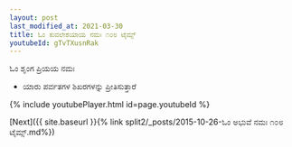 ```yaml
---
layout: post
last_modified_at: 2021-03-30
title: ಓಂ ಕುವಲೇಶಯಾಯ ನಮಃ ೧೦೮ ಟೈಮ್ಸ್
youtubeId: gTvTXusnRak
---
```

 
 
 ಓಂ ಶೃಂಗ ಪ್ರಿಯಯ ನಮಃ  
 
 -  ಯಾರು ಪರ್ವತಗಳ ಶಿಖರಗಳನ್ನು ಪ್ರೀತಿಸುತ್ತಾರೆ 
 
  
 
  
 
 
 
 
 
 


{% include youtubePlayer.html id=page.youtubeId %}
 
[Next]({{ site.baseurl }}{% link  split2/_posts/2015-10-26-ಓಂ ಅಭುವೆ ನಮಃ ೧೦೮ ಟೈಮ್ಸ್.md%})
 
